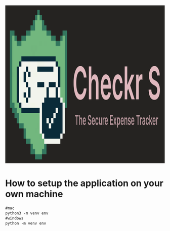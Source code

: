 # <img src="app/static/images/banner.svg" width="100%" height="500px">


# How to setup the application on your own machine
```
#mac
python3 -m venv env
#windows
python -m venv env
```

